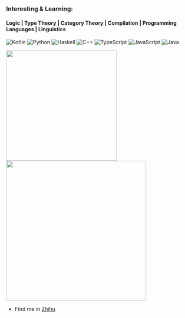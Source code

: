### Interesting & Learning:

 #### Logic | Type Theory | Category Theory | Compilation | Programming Languages | Linguistics
 
![Kotlin](https://img.shields.io/badge/kotlin-%237F52FF.svg?style=for-the-badge&logo=kotlin&logoColor=white)
![Python](https://img.shields.io/badge/python-3670A0?style=for-the-badge&logo=python&logoColor=ffdd54)
![Haskell](https://img.shields.io/badge/Haskell-%235D4F85?style=for-the-badge&logo=haskell&logoColor=white)
![C++](https://img.shields.io/badge/c++-%2300599C.svg?style=for-the-badge&logo=c%2B%2B&logoColor=white)
![TypeScript](https://img.shields.io/badge/typescript-%23007ACC.svg?style=for-the-badge&logo=typescript&logoColor=white)
![JavaScript](https://img.shields.io/badge/javascript-%23323330.svg?style=for-the-badge&logo=javascript&logoColor=%23F7DF1E)
![Java](https://img.shields.io/badge/java-%23ED8B00.svg?style=for-the-badge&logo=openjdk&logoColor=white)   

<p>
  <img src="https://github-readme-stats.vercel.app/api/top-langs/?username=fogsong233&layout=compact&theme=radical" width="300" />
  <img src="https://github-readme-stats.vercel.app/api?username=fogsong233&theme=radical" width="380" />
</p>

- Find me in [Zhihu](https://www.zhihu.com/people/bank-1-11)
